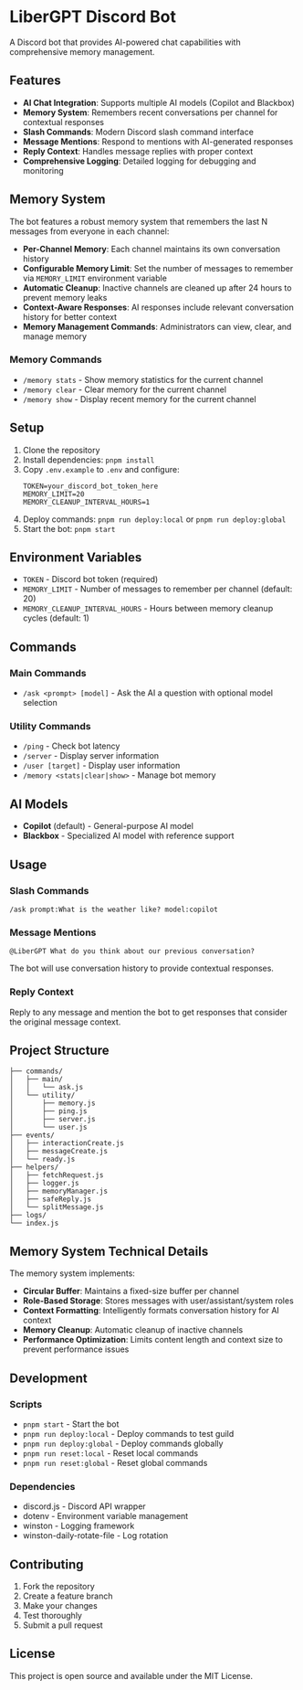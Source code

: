 # LiberGPT Discord Bot

A Discord bot that provides AI-powered chat capabilities with comprehensive memory management.

## Features

- **AI Chat Integration**: Supports multiple AI models (Copilot and Blackbox)
- **Memory System**: Remembers recent conversations per channel for contextual responses
- **Slash Commands**: Modern Discord slash command interface
- **Message Mentions**: Respond to mentions with AI-generated responses
- **Reply Context**: Handles message replies with proper context
- **Comprehensive Logging**: Detailed logging for debugging and monitoring

## Memory System

The bot features a robust memory system that remembers the last N messages from everyone in each channel:

- **Per-Channel Memory**: Each channel maintains its own conversation history
- **Configurable Memory Limit**: Set the number of messages to remember via `MEMORY_LIMIT` environment variable
- **Automatic Cleanup**: Inactive channels are cleaned up after 24 hours to prevent memory leaks
- **Context-Aware Responses**: AI responses include relevant conversation history for better context
- **Memory Management Commands**: Administrators can view, clear, and manage memory

### Memory Commands

- `/memory stats` - Show memory statistics for the current channel
- `/memory clear` - Clear memory for the current channel
- `/memory show` - Display recent memory for the current channel

## Setup

1. Clone the repository
2. Install dependencies: `pnpm install`
3. Copy `.env.example` to `.env` and configure:
   ```
   TOKEN=your_discord_bot_token_here
   MEMORY_LIMIT=20
   MEMORY_CLEANUP_INTERVAL_HOURS=1
   ```
4. Deploy commands: `pnpm run deploy:local` or `pnpm run deploy:global`
5. Start the bot: `pnpm start`

## Environment Variables

- `TOKEN` - Discord bot token (required)
- `MEMORY_LIMIT` - Number of messages to remember per channel (default: 20)
- `MEMORY_CLEANUP_INTERVAL_HOURS` - Hours between memory cleanup cycles (default: 1)

## Commands

### Main Commands
- `/ask <prompt> [model]` - Ask the AI a question with optional model selection

### Utility Commands
- `/ping` - Check bot latency
- `/server` - Display server information
- `/user [target]` - Display user information
- `/memory <stats|clear|show>` - Manage bot memory

## AI Models

- **Copilot** (default) - General-purpose AI model
- **Blackbox** - Specialized AI model with reference support

## Usage

### Slash Commands
```
/ask prompt:What is the weather like? model:copilot
```

### Message Mentions
```
@LiberGPT What do you think about our previous conversation?
```

The bot will use conversation history to provide contextual responses.

### Reply Context
Reply to any message and mention the bot to get responses that consider the original message context.

## Project Structure

```
├── commands/
│   ├── main/
│   │   └── ask.js
│   └── utility/
│       ├── memory.js
│       ├── ping.js
│       ├── server.js
│       └── user.js
├── events/
│   ├── interactionCreate.js
│   ├── messageCreate.js
│   └── ready.js
├── helpers/
│   ├── fetchRequest.js
│   ├── logger.js
│   ├── memoryManager.js
│   ├── safeReply.js
│   └── splitMessage.js
├── logs/
└── index.js
```

## Memory System Technical Details

The memory system implements:
- **Circular Buffer**: Maintains a fixed-size buffer per channel
- **Role-Based Storage**: Stores messages with user/assistant/system roles
- **Context Formatting**: Intelligently formats conversation history for AI context
- **Memory Cleanup**: Automatic cleanup of inactive channels
- **Performance Optimization**: Limits content length and context size to prevent performance issues

## Development

### Scripts
- `pnpm start` - Start the bot
- `pnpm run deploy:local` - Deploy commands to test guild
- `pnpm run deploy:global` - Deploy commands globally
- `pnpm run reset:local` - Reset local commands
- `pnpm run reset:global` - Reset global commands

### Dependencies
- discord.js - Discord API wrapper
- dotenv - Environment variable management
- winston - Logging framework
- winston-daily-rotate-file - Log rotation

## Contributing

1. Fork the repository
2. Create a feature branch
3. Make your changes
4. Test thoroughly
5. Submit a pull request

## License

This project is open source and available under the MIT License.
